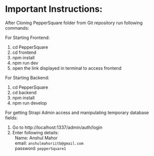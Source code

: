 <h1>Important Instructions:</h1>


After Cloning PepperSquare folder from Git repository run following commands:

  For Starting Frontend:
  1)	cd PepperSquare
  2)	cd frontend
  3)	npm install
  4)	npm run dev
  5)	open the link displayed in terminal to access frontend
  
  For Starting Backend:
  1)	cd PepperSquare
  2)	cd backend
  3)	npm install
  4)	npm run develop
  
  For getting Strapi Admin access and manipulating temporary database fields:
  1)	Go to http://localhost:1337/admin/auth/login
  2)	Enter following details: <br />
        &nbsp; Name: Anshul Mahor <br />
        &nbsp; email: `anshulmahoriitb@gmail.com` <br />
        &nbsp; password: `pepperSquare1`
